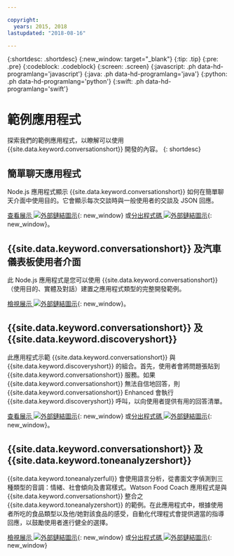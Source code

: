 ```yaml
---

copyright:
  years: 2015, 2018
lastupdated: "2018-08-16"

---
```


{:shortdesc: .shortdesc}
{:new_window: target="_blank"}
{:tip: .tip}
{:pre: .pre}
{:codeblock: .codeblock}
{:screen: .screen}
{:javascript: .ph data-hd-programlang='javascript'}
{:java: .ph data-hd-programlang='java'}
{:python: .ph data-hd-programlang='python'}
{:swift: .ph data-hd-programlang='swift'}

# 範例應用程式

探索我們的範例應用程式，以瞭解可以使用 {{site.data.keyword.conversationshort}} 開發的內容。
{: shortdesc}

## 簡單聊天應用程式

Node.js 應用程式顯示 {{site.data.keyword.conversationshort}} 如何在簡單聊天介面中使用目的。它會顯示每次交談時與一般使用者的交談及 JSON 回應。

[查看展示 ![外部鏈結圖示](../../icons/launch-glyph.svg "外部鏈結圖示")](http://conversation-simple.ng.bluemix.net/){: new_window} 或[分出程式碼 ![外部鏈結圖示](../../icons/launch-glyph.svg "外部鏈結圖示")](https://github.com/watson-developer-cloud/conversation-simple){: new_window}。

## {{site.data.keyword.conversationshort}} 及汽車儀表板使用者介面

此 Node.js 應用程式是您可以使用 {{site.data.keyword.conversationshort}}（使用目的、實體及對話）建置之應用程式類型的完整開發範例。

[檢視展示 ![外部鏈結圖示](../../icons/launch-glyph.svg "外部鏈結圖示")](https://conversation-demo.ng.bluemix.net/){: new_window}。

## {{site.data.keyword.conversationshort}} 及 {{site.data.keyword.discoveryshort}}

此應用程式示範 {{site.data.keyword.conversationshort}} 與 {{site.data.keyword.discoveryshort}} 的組合。首先，使用者會將問題張貼到 {{site.data.keyword.conversationshort}} 服務。如果 {{site.data.keyword.conversationshort}} 無法自信地回答，則 {{site.data.keyword.conversationshort}} Enhanced 會執行 {{site.data.keyword.discoveryshort}} 呼叫，以向使用者提供有用的回答清單。

[查看展示 ![外部鏈結圖示](../../icons/launch-glyph.svg "外部鏈結圖示")](https://conversation-with-discovery-within-ui.ng.bluemix.net/){: new_window} 或[分出程式碼 ![外部鏈結圖示](../../icons/launch-glyph.svg "外部鏈結圖示")](https://github.com/watson-developer-cloud/conversation-enhanced){: new_window}。

## {{site.data.keyword.conversationshort}} 及 {{site.data.keyword.toneanalyzershort}}

{{site.data.keyword.toneanalyzerfull}} 會使用語言分析，從書面文字偵測到三種類型的音調：情緒、社會傾向及書寫樣式。Watson Food Coach 應用程式是與 {{site.data.keyword.conversationshort}} 整合之 {{site.data.keyword.toneanalyzershort}} 的範例。在此應用程式中，根據使用者所吃的食品類型以及他/她對該食品的感受，自動化代理程式會提供適當的指導回應，以鼓勵使用者進行健全的選擇。

[檢視展示 ![外部鏈結圖示](../../icons/launch-glyph.svg "外部鏈結圖示")](https://food-coach.ng.bluemix.net/){: new_window} 或[分出程式碼 ![外部鏈結圖示](../../icons/launch-glyph.svg "外部鏈結圖示")](https://github.com/watson-developer-cloud/food-coach){: new_window}
